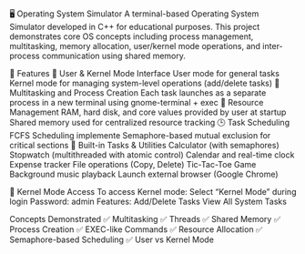 🖥️ Operating System Simulator
A terminal-based Operating System Simulator developed in C++ for educational purposes. This project demonstrates core OS concepts including process management, multitasking, memory allocation, user/kernel mode operations, and inter-process communication using shared memory.

🚀 Features 🎯 User & Kernel Mode Interface User mode for general tasks Kernel mode for managing system-level operations (add/delete tasks) 🧠 Multitasking and Process Creation Each task launches as a separate process in a new terminal using gnome-terminal + exec 💾 Resource Management RAM, hard disk, and core values provided by user at startup Shared memory used for centralized resource tracking 🕒 Task Scheduling FCFS Scheduling implemente Semaphore-based mutual exclusion for critical sections 🧮 Built-in Tasks & Utilities Calculator (with semaphores) Stopwatch (multithreaded with atomic control) Calendar and real-time clock Expense tracker File operations (Copy, Delete) Tic-Tac-Toe Game Background music playback Launch external browser (Google Chrome)

🔐 Kernel Mode Access To access Kernel mode: Select “Kernel Mode” during login Password: admin Features: Add/Delete Tasks View All System Tasks

Concepts Demonstrated ✅ Multitasking ✅ Threads ✅ Shared Memory ✅ Process Creation ✅ EXEC-like Commands ✅ Resource Allocation ✅ Semaphore-based Scheduling ✅ User vs Kernel Mode
